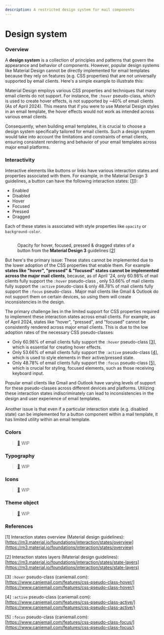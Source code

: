 ```yaml
---
description: A restricted design system for mail components
---
```


# Design system

### Overview

A **design system** is a collection of principles and patterns that govern the appearance and behavior of components. However, popular design systems like Material Design cannot be directly implemented for email templates because they rely on features (e.g. CSS properties) that are not universally supported by email clients. Here's a simple example to illustrate this:

Material Design employs various CSS properties and techniques that many email clients do not support. For instance, the `:hover` pseudo-class, which is used to create hover effects, is not supported by \~40% of email clients (As of April 2024). This means that if you were to use Material Design styles in an email template, the hover effects would not work as intended across various email clients.

Consequently, when building email templates, it is crucial to choose a design system specifically tailored for email clients. Such a design system would take into account the limitations and constraints of email clients, ensuring consistent rendering and behavior of your email templates across major email platforms.

### Interactivity

Interactive elements like buttons or links have various interaction states and properties associated with them. For example, in the Material Design 3 guidelines, a button can have the following interaction states: \[[1](design-system.md#references)]):

* Enabled
* Disabled
* Hover
* Focused
* Pressed
* Dragged

Each of these states is associated with style properties like `opacity` or `background-color`.

<figure><img src="https://lh3.googleusercontent.com/iTOnDTFkxnPSHW_IdlCmbVssCHpXTYfCqDeC-mJmnxiG7URuayxmAGnvoGq5MGXlSu6wYwognBESOp4EmH5Y14QP98Iu0viYcLI46d4_cF4=s0" alt=""><figcaption><p>Opacity for hover, focused, pressed &#x26; dragged states of a button from the <strong>Material Design 3</strong> guidelines [<a href="design-system.md#references">2</a>]</p></figcaption></figure>

But here's the primary issue: These states cannot be implemented due to the lower adoption of the CSS properties that enable them. For example **states like "hover",  "pressed" & "focused" states cannot be implemented across the major mail clients**, because, as of April '24, only 60.98% of mail clients fully support the `:hover` pseudo-class , only 53.66% of mail clients fully support the `:active` pseudo-class  & only 48.78% of mail clients fully support the `:focus` pseudo-class . Major mail clients like Gmail & Outlook do not support them on certain devices, so using them will create inconsistencies in the design.

The primary challenge lies in the limited support for CSS properties required to implement these interaction states across email clients. For example, as of April 2024, states like "hover", "pressed", and "focused" cannot be consistently rendered across major email clients. This is due to the low adoption rates of the necessary CSS pseudo-classes:

* Only 60.98% of email clients fully support the `:hover` pseudo-class \[[3](design-system.md#references)], which is essential for creating hover effects.
* Only 53.66% of email clients fully support the `:active` pseudo-class \[[4](design-system.md#references)], which is used to style elements in their active/pressed state.
* Only 48.78% of email clients fully support the `:focus` pseudo-class \[[5](design-system.md#references)], which is crucial for styling, focused elements, such as those receiving keyboard input.

Popular email clients like Gmail and Outlook have varying levels of support for these pseudo-classes across different devices and platforms. Utilizing these interaction states indiscriminately can lead to inconsistencies in the design and user experience of email templates.\
\
Another issue is that even if a particular interaction state (e.g. disabled state) can be implemented for a button component within a mail template, it has limited utility within an email template.

### Colors

> [🚧](https://emojipedia.org/construction/) WIP

### Typography

> [🚧](https://emojipedia.org/construction/) WIP

### Icons

> [🚧](https://emojipedia.org/construction/) WIP

### Theme object

> [🚧](https://emojipedia.org/construction/) WIP

### References

\[1] Interaction states overview (Material design guidelines): [https://m3.material.io/foundations/interaction/states/overview](https://m3.material.io/foundations/interaction/states/overview)

\[2] Interaction states layers (Material design guidelines): [https://m3.material.io/foundations/interaction/states/state-layers](https://m3.material.io/foundations/interaction/states/state-layers)

\[3] `:hover` pseudo-class (caniemail.com): [https://www.caniemail.com/features/css-pseudo-class-hover/](https://www.caniemail.com/features/css-pseudo-class-hover/)

\[4] `:active` pseudo-class (caniemail.com): [https://www.caniemail.com/features/css-pseudo-class-active/](https://www.caniemail.com/features/css-pseudo-class-active/)

\[5] `:focus` pseudo-class (caniemail.com): [https://www.caniemail.com/features/css-pseudo-class-focus/](https://www.caniemail.com/features/css-pseudo-class-focus/)

###
